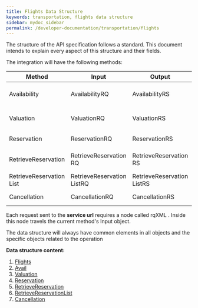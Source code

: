 ```yaml
---
title: Flights Data Structure
keywords: transportation, flights data structure
sidebar: mydoc_sidebar
permalink: /developer-documentation/transportation/flights
---
```


The structure of the API specification follows a standard. This document
intends to explain every aspect of this structure and their fields.



The integration will have the following methods:



| **Method**			| **Input**			| **Output**			| **Required** | **Description**	|
| ----------------------------- | ----------------------------- | ----------------------------- | ------------ | ---------------------- |
| Availability  		| AvailabilityRQ 		| AvailabilityRS 		| Yes 	       | Makes a availability call |
| Valuation     		| ValuationRQ    		| ValuationRS    		| Yes 	       | Makes a pre-booking	|
| Reservation   		| ReservationRQ  		| ReservationRS  		| Yes 	       | Makes a booking	|
| RetrieveReservation		| RetrieveReservation RQ		| RetrieveReservation RS		| No 	       | Gets booking details	|
| RetrieveReservation List	| RetrieveReservation ListRQ	| RetrieveReservation ListRS	| No 	       | Gets booking list	|
| Cancellation  		| CancellationRQ 		| CancellationRS 		| No 	       | Cancels a booking	|



Each request sent to the **service url** requires a node called rqXML .
Inside this node travels the current method's Input object.



The data structure will always have common elements in all objects and
the specific objects related to the operation



**Data structure content:**

1. [Flights](/developer-documentation/transportation/flights)
2. [Avail](/developer-documentation/transportation/DSF/flights/avail)
3. [Valuation](/developer-documentation/transportation/DSF/flights/valuation)
4. [Reservation](/developer-documentation/transportation/DSF/flights/reservation)
5. [RetrieveReservation](/developer-documentation/transportation/DSF/flights/recover-reserve)
6. [RetrieveReservationList](/developer-documentation/transportation/DSF/flights/recover-reserve-list)
7. [Cancellation](/developer-documentation/transportation/DSF/flights/cancel)
